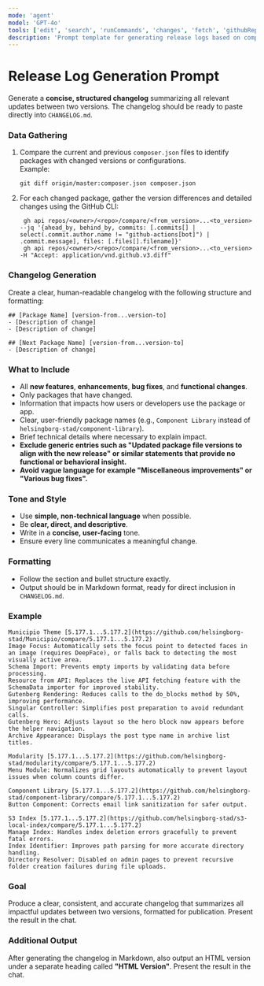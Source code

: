 ```yaml
---
mode: 'agent'
model: 'GPT-4o'
tools: ['edit', 'search', 'runCommands', 'changes', 'fetch', 'githubRepo']
description: 'Prompt template for generating release logs based on composer.json changes.'
---
```

# Release Log Generation Prompt

Generate a **concise, structured changelog** summarizing all relevant updates between two versions. The changelog should be ready to paste directly into `CHANGELOG.md`.

### **Data Gathering**
1. Compare the current and previous `composer.json` files to identify packages with changed versions or configurations.  
   Example:  
   ```
   git diff origin/master:composer.json composer.json
   ```

2. For each changed package, gather the version differences and detailed changes using the GitHub CLI:  
   ```
    gh api repos/<owner>/<repo>/compare/<from_version>...<to_version> --jq '{ahead_by, behind_by, commits: [.commits[] | select(.commit.author.name != "github-actions[bot]") | .commit.message], files: [.files[].filename]}'
    gh api repos/<owner>/<repo>/compare/<from_version>...<to_version> -H "Accept: application/vnd.github.v3.diff"
   ```

### **Changelog Generation**
Create a clear, human-readable changelog with the following structure and formatting:

```
## [Package Name] [version-from...version-to]
- [Description of change]
- [Description of change]

## [Next Package Name] [version-from...version-to]
- [Description of change]
```

### **What to Include**
- All **new features**, **enhancements**, **bug fixes**, and **functional changes**.
- Only packages that have changed.
- Information that impacts how users or developers use the package or app.
- Clear, user-friendly package names (e.g., `Component Library` instead of `helsingborg-stad/component-library`).
- Brief technical details where necessary to explain impact.
- **Exclude generic entries such as "Updated package file versions to align with the new release" or similar statements that provide no functional or behavioral insight.**
- **Avoid vague language for example "Miscellaneous improvements" or "Various bug fixes".**

### **Tone and Style**
- Use **simple, non-technical language** when possible.
- Be **clear, direct, and descriptive**.
- Write in a **concise, user-facing** tone.
- Ensure every line communicates a meaningful change.

### **Formatting**
- Follow the section and bullet structure exactly.
- Output should be in Markdown format, ready for direct inclusion in `CHANGELOG.md`.

### **Example**
```
Municipio Theme [5.177.1...5.177.2](https://github.com/helsingborg-stad/Municipio/compare/5.177.1...5.177.2)
Image Focus: Automatically sets the focus point to detected faces in an image (requires DeepFace), or falls back to detecting the most visually active area.
Schema Import: Prevents empty imports by validating data before processing.
Resource from API: Replaces the live API fetching feature with the SchemaData importer for improved stability.
Gutenberg Rendering: Reduces calls to the do_blocks method by 50%, improving performance.
Singular Controller: Simplifies post preparation to avoid redundant calls.
Gutenberg Hero: Adjusts layout so the hero block now appears before the helper navigation.
Archive Appearance: Displays the post type name in archive list titles.

Modularity [5.177.1...5.177.2](https://github.com/helsingborg-stad/modularity/compare/5.177.1...5.177.2)
Menu Module: Normalizes grid layouts automatically to prevent layout issues when column counts differ.

Component Library [5.177.1...5.177.2](https://github.com/helsingborg-stad/component-library/compare/5.177.1...5.177.2)
Button Component: Corrects email link sanitization for safer output.

S3 Index [5.177.1...5.177.2](https://github.com/helsingborg-stad/s3-local-index/compare/5.177.1...5.177.2)
Manage Index: Handles index deletion errors gracefully to prevent fatal errors.
Index Identifier: Improves path parsing for more accurate directory handling.
Directory Resolver: Disabled on admin pages to prevent recursive folder creation failures during file uploads.
```

### **Goal**
Produce a clear, consistent, and accurate changelog that summarizes all impactful updates between two versions, formatted for publication. Present the result in the chat. 

### **Additional Output**
After generating the changelog in Markdown, also output an HTML version under a separate heading called **"HTML Version"**. Present the result in the chat. 